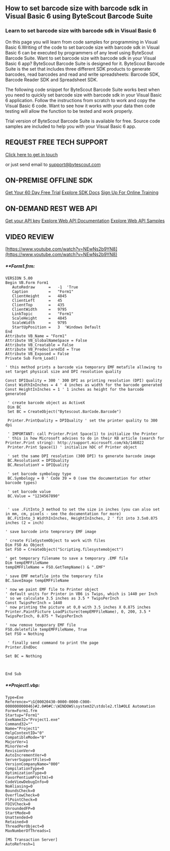## How to set barcode size with barcode sdk in Visual Basic 6 using ByteScout Barcode Suite

### Learn to set barcode size with barcode sdk in Visual Basic 6

On this page you will learn from code samples for programming in Visual Basic 6.Writing of the code to set barcode size with barcode sdk in Visual Basic 6 can be executed by programmers of any level using ByteScout Barcode Suite. Want to set barcode size with barcode sdk in your Visual Basic 6 app? ByteScout Barcode Suite is designed for it. ByteScout Barcode Suite is the set that includes three different SDK products to generate barcodes, read barcodes and read and write spreadsheets: Barcode SDK, Barcode Reader SDK and Spreadsheet SDK.

The following code snippet for ByteScout Barcode Suite works best when you need to quickly set barcode size with barcode sdk in your Visual Basic 6 application. Follow the instructions from scratch to work and copy the Visual Basic 6 code. Want to see how it works with your data then code testing will allow the function to be tested and work properly.

Trial version of ByteScout Barcode Suite is available for free. Source code samples are included to help you with your Visual Basic 6 app.

## REQUEST FREE TECH SUPPORT

[Click here to get in touch](https://bytescout.zendesk.com/hc/en-us/requests/new?subject=ByteScout%20Barcode%20Suite%20Question)

or just send email to [support@bytescout.com](mailto:support@bytescout.com?subject=ByteScout%20Barcode%20Suite%20Question) 

## ON-PREMISE OFFLINE SDK 

[Get Your 60 Day Free Trial](https://bytescout.com/download/web-installer?utm_source=github-readme)
[Explore SDK Docs](https://bytescout.com/documentation/index.html?utm_source=github-readme)
[Sign Up For Online Training](https://academy.bytescout.com/)


## ON-DEMAND REST WEB API

[Get your API key](https://pdf.co/documentation/api?utm_source=github-readme)
[Explore Web API Documentation](https://pdf.co/documentation/api?utm_source=github-readme)
[Explore Web API Samples](https://github.com/bytescout/ByteScout-SDK-SourceCode/tree/master/PDF.co%20Web%20API)

## VIDEO REVIEW

[https://www.youtube.com/watch?v=NEwNs2b9YN8](https://www.youtube.com/watch?v=NEwNs2b9YN8)




<!-- code block begin -->

##### ****Form1.frm:**
    
```
VERSION 5.00
Begin VB.Form Form1 
   AutoRedraw      =   -1  'True
   Caption         =   "Form1"
   ClientHeight    =   4845
   ClientLeft      =   45
   ClientTop       =   435
   ClientWidth     =   9795
   LinkTopic       =   "Form1"
   ScaleHeight     =   4845
   ScaleWidth      =   9795
   StartUpPosition =   3  'Windows Default
End
Attribute VB_Name = "Form1"
Attribute VB_GlobalNameSpace = False
Attribute VB_Creatable = False
Attribute VB_PredeclaredId = True
Attribute VB_Exposed = False
Private Sub Form_Load()

' this method prints a barcode via temporary EMF metafile allowing to set target physical size and DPI resolution quality

Const DPIQuality = 300 ' 300 DPI as printing resolution (DPI) quality
Const WidthInInches = 4 ' 4 inches as width for the barcode generated
Const HeightInInches = 1 ' 1 inches as height for the barcode generated

 ' create barcode object as ActiveX
 Dim BC
 Set BC = CreateObject("Bytescout.BarCode.Barcode")

 Printer.PrintQuality = DPIQuality ' set the printer quality to 300 dpi

 ' IMPORTANT: call Printer.Print Space(1) to initialize the Printer
 ' this is how Microsoft advises to do in their KB article (search for Printer.Print string): http://support.microsoft.com/kb/146022
 Printer.Print Space(1) ' initialize hDC of Printer object
 
 ' set the same DPI resolution (300 DPI) to generate barcode image
 BC.ResolutionX = DPIQuality
 BC.ResolutionY = DPIQuality
 
 ' set barcode symbology type
 BC.Symbology = 0 ' Code 39 = 0 (see the documentation for other barcode types)
 
 ' set barcode value
 BC.Value = "1234567890"
 
 
 ' use .FitInto_3 method to set the size in inches (you can also set in mm, cm, pixels - see the documentation for more)
 BC.FitInto_3 WidthInInches, HeightInInches, 2 ' fit into 3.5x0.875 inches (2 = inch)
  
' save barcode into temprorary EMF image

' create FileSystemObject to work with files
Dim FSO As Object
Set FSO = CreateObject("Scripting.filesystemobject")

' get temporary filename to save a temporary .EMF file
Dim tempEMFFileName
tempEMFFileName = FSO.GetTempName() & ".EMF"

' save EMF metafile into the temporary file
BC.SaveImage tempEMFFileName

' now we paint EMF file to Printer object
' default units for Printer in VB6 is Twips, which is 1440 per Inch
' so we calculate 3.5 inches as 3.5 * TwipsPerInch
Const TwipsPerInch = 1440
' now printing the picture at 0,0 with 3.5 inches X 0.875 inches
Printer.PaintPicture LoadPicture(tempEMFFileName), 0, 200, 3.5 * TwipsPerInch, 0.875 * TwipsPerInch

' now remove temporary EMF file
FSO.deletefile tempEMFFileName, True
Set FSO = Nothing
 
 ' finally send command to print the page
Printer.EndDoc
 
Set BC = Nothing



End Sub

```

<!-- code block end -->    

<!-- code block begin -->

##### ****Project1.vbp:**
    
```
Type=Exe
Reference=*\G{00020430-0000-0000-C000-000000000046}#2.0#0#C:\WINDOWS\system32\stdole2.tlb#OLE Automation
Form=Form1.frm
Startup="Form1"
ExeName32="Project1.exe"
Command32=""
Name="Project1"
HelpContextID="0"
CompatibleMode="0"
MajorVer=1
MinorVer=0
RevisionVer=0
AutoIncrementVer=0
ServerSupportFiles=0
VersionCompanyName="000"
CompilationType=0
OptimizationType=0
FavorPentiumPro(tm)=0
CodeViewDebugInfo=0
NoAliasing=0
BoundsCheck=0
OverflowCheck=0
FlPointCheck=0
FDIVCheck=0
UnroundedFP=0
StartMode=0
Unattended=0
Retained=0
ThreadPerObject=0
MaxNumberOfThreads=1

[MS Transaction Server]
AutoRefresh=1

```

<!-- code block end -->